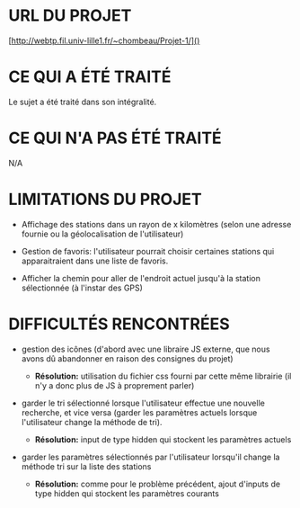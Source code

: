 # URL DU PROJET

[http://webtp.fil.univ-lille1.fr/~chombeau/Projet-1/]()


# CE QUI A ÉTÉ TRAITÉ

Le sujet a été traité dans son intégralité.


# CE QUI N'A PAS ÉTÉ TRAITÉ

N/A


# LIMITATIONS DU PROJET

- Affichage des stations dans un rayon de x kilomètres (selon une 
adresse fournie ou la géolocalisation de l'utilisateur)

- Gestion de favoris: l'utilisateur pourrait choisir certaines
stations qui apparaitraient dans une liste de favoris.

- Afficher la chemin pour aller de l'endroit actuel jusqu'à la
station sélectionnée (à l'instar des GPS)


# DIFFICULTÉS RENCONTRÉES

- gestion des icônes (d'abord avec une libraire JS externe,
  que nous avons dû abandonner en raison des consignes du projet)
     * **Résolution:** utilisation du fichier css fourni par cette
        même librairie (il n'y a donc plus de JS à proprement parler)

- garder le tri sélectionné lorsque l'utilisateur effectue une
  nouvelle recherche, et vice versa (garder les paramètres actuels
  lorsque l'utilisateur change la méthode de tri).
     * **Résolution:** input de type hidden qui stockent les paramètres
        actuels

- garder les paramètres sélectionnés par l'utilisateur lorsqu'il change
  la méthode tri sur la liste des stations
     * **Résolution:** comme pour le problème précédent, ajout d'inputs
     de type hidden qui stockent les paramètres courants


